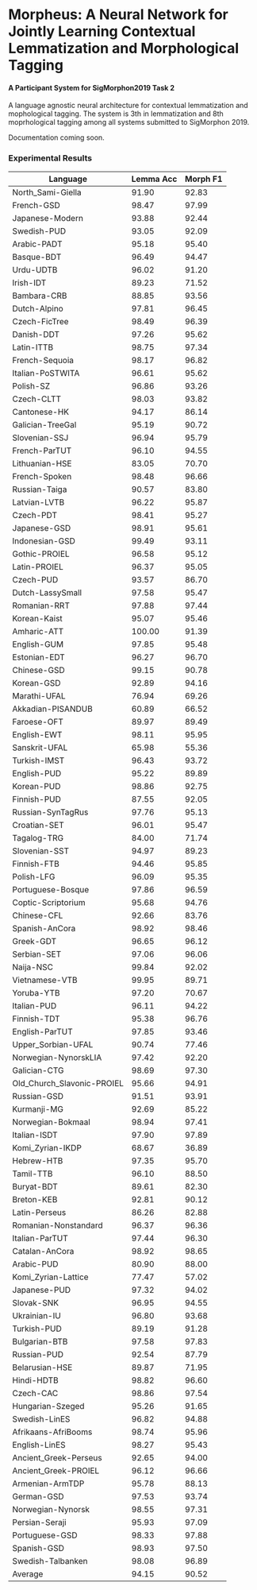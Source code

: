# Morpheus: A Neural Network for Jointly Learning Contextual Lemmatization and Morphological Tagging
#### A Participant System for SigMorphon2019 Task 2

A language agnostic neural architecture for contextual lemmatization and mophological tagging.
The system is 3th in lemmatization and 8th moprhological tagging among all systems submitted to SigMorphon 2019.

Documentation coming soon.

### Experimental Results

| **Language** | **Lemma Acc** | **Morph F1** |
|----------------------------|-----------|----------|
| North_Sami-Giella | 91.90 | 92.83 |
| French-GSD | 98.47 | 97.99 |
| Japanese-Modern | 93.88 | 92.44 |
| Swedish-PUD | 93.05 | 92.09 |
| Arabic-PADT | 95.18 | 95.40 |
| Basque-BDT | 96.49 | 94.47 |
| Urdu-UDTB | 96.02 | 91.20 |
| Irish-IDT | 89.23 | 71.52 |
| Bambara-CRB | 88.85 | 93.56 |
| Dutch-Alpino | 97.81 | 96.45 |
| Czech-FicTree | 98.49 | 96.39 |
| Danish-DDT | 97.26 | 95.62 |
| Latin-ITTB | 98.75 | 97.34 |
| French-Sequoia | 98.17 | 96.82 |
| Italian-PoSTWITA | 96.61 | 95.62 |
| Polish-SZ | 96.86 | 93.26 |
| Czech-CLTT | 98.03 | 93.82 |
| Cantonese-HK | 94.17 | 86.14 |
| Galician-TreeGal | 95.19 | 90.72 |
| Slovenian-SSJ | 96.94 | 95.79 |
| French-ParTUT | 96.10 | 94.55 |
| Lithuanian-HSE | 83.05 | 70.70 |
| French-Spoken | 98.48 | 96.66 |
| Russian-Taiga | 90.57 | 83.80 |
| Latvian-LVTB | 96.22 | 95.87 |
| Czech-PDT | 98.41 | 95.27 |
| Japanese-GSD | 98.91 | 95.61 |
| Indonesian-GSD | 99.49 | 93.11 |
| Gothic-PROIEL | 96.58 | 95.12 |
| Latin-PROIEL | 96.37 | 95.05 |
| Czech-PUD | 93.57 | 86.70 |
| Dutch-LassySmall | 97.58 | 95.47 |
| Romanian-RRT | 97.88 | 97.44 |
| Korean-Kaist | 95.07 | 95.46 |
| Amharic-ATT | 100.00 | 91.39 |
| English-GUM | 97.85 | 95.48 |
| Estonian-EDT | 96.27 | 96.70 |
| Chinese-GSD | 99.15 | 90.78 |
| Korean-GSD | 92.89 | 94.16 |
| Marathi-UFAL | 76.94 | 69.26 |
| Akkadian-PISANDUB | 60.89 | 66.52 |
| Faroese-OFT | 89.97 | 89.49 |
| English-EWT | 98.11 | 95.95 |
| Sanskrit-UFAL | 65.98 | 55.36 |
| Turkish-IMST | 96.43 | 93.72 |
| English-PUD | 95.22 | 89.89 |
| Korean-PUD | 98.86 | 92.75 |
| Finnish-PUD | 87.55 | 92.05 |
| Russian-SynTagRus | 97.76 | 95.13 |
| Croatian-SET | 96.01 | 95.47 |
| Tagalog-TRG | 84.00 | 71.74 |
| Slovenian-SST | 94.97 | 89.23 |
| Finnish-FTB | 94.46 | 95.85 |
| Polish-LFG | 96.09 | 95.35 |
| Portuguese-Bosque | 97.86 | 96.59 |
| Coptic-Scriptorium | 95.68 | 94.76 |
| Chinese-CFL | 92.66 | 83.76 |
| Spanish-AnCora | 98.92 | 98.46 |
| Greek-GDT | 96.65 | 96.12 |
| Serbian-SET | 97.06 | 96.06 |
| Naija-NSC | 99.84 | 92.02 |
| Vietnamese-VTB | 99.95 | 89.71 |
| Yoruba-YTB | 97.20 | 70.67 |
| Italian-PUD | 96.11 | 94.22 |
| Finnish-TDT | 95.38 | 96.76 |
| English-ParTUT | 97.85 | 93.46 |
| Upper_Sorbian-UFAL | 90.74 | 77.46 |
| Norwegian-NynorskLIA | 97.42 | 92.20 |
| Galician-CTG | 98.69 | 97.30 |
| Old_Church_Slavonic-PROIEL | 95.66 | 94.91 |
| Russian-GSD | 91.51 | 93.91 |
| Kurmanji-MG | 92.69 | 85.22 |
| Norwegian-Bokmaal | 98.94 | 97.41 |
| Italian-ISDT | 97.90 | 97.89 |
| Komi_Zyrian-IKDP | 68.67 | 36.89 |
| Hebrew-HTB | 97.35 | 95.70 |
| Tamil-TTB | 96.10 | 88.50 |
| Buryat-BDT | 89.61 | 82.30 |
| Breton-KEB | 92.81 | 90.12 |
| Latin-Perseus | 86.26 | 82.88 |
| Romanian-Nonstandard | 96.37 | 96.36 |
| Italian-ParTUT | 97.44 | 96.30 |
| Catalan-AnCora | 98.92 | 98.65 |
| Arabic-PUD | 80.90 | 88.00 |
| Komi_Zyrian-Lattice | 77.47 | 57.02 |
| Japanese-PUD | 97.32 | 94.02 |
| Slovak-SNK | 96.95 | 94.55 |
| Ukrainian-IU | 96.80 | 93.68 |
| Turkish-PUD | 89.19 | 91.28 |
| Bulgarian-BTB | 97.58 | 97.83 |
| Russian-PUD | 92.54 | 87.79 |
| Belarusian-HSE | 89.87 | 71.95 |
| Hindi-HDTB | 98.82 | 96.60 |
| Czech-CAC | 98.86 | 97.54 |
| Hungarian-Szeged | 95.26 | 91.65 |
| Swedish-LinES | 96.82 | 94.88 |
| Afrikaans-AfriBooms | 98.74 | 95.96 |
| English-LinES | 98.27 | 95.43 |
| Ancient_Greek-Perseus | 92.65 | 94.00 |
| Ancient_Greek-PROIEL | 96.12 | 96.66 |
| Armenian-ArmTDP | 95.78 | 88.13 |
| German-GSD | 97.53 | 93.74 |
| Norwegian-Nynorsk | 98.55 | 97.31 |
| Persian-Seraji | 95.93 | 97.09 |
| Portuguese-GSD | 98.33 | 97.88 |
| Spanish-GSD | 98.93 | 97.50 |
| Swedish-Talbanken | 98.08 | 96.89 |
| Average | 94.15 | 90.52 |
